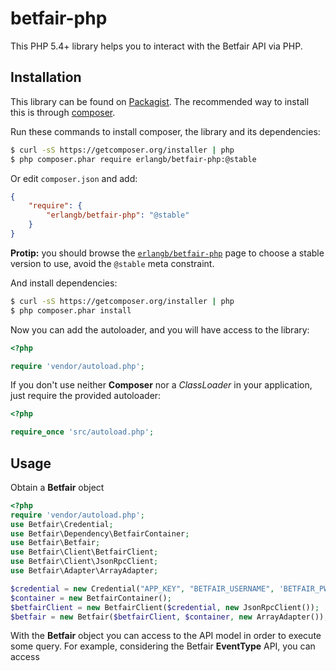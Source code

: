 betfair-php
===========

This PHP 5.4+ library helps you to interact with the Betfair API via PHP.

Installation
------------

This library can be found on [Packagist](https://packagist.org/packages).
The recommended way to install this is through [composer](http://getcomposer.org).

Run these commands to install composer, the library and its dependencies:

```bash
$ curl -sS https://getcomposer.org/installer | php
$ php composer.phar require erlangb/betfair-php:@stable
```

Or edit `composer.json` and add:

```json
{
    "require": {
        "erlangb/betfair-php": "@stable"
    }
}
```

**Protip:** you should browse the
[`erlangb/betfair-php`](https://packagist.org/packages/erlangb/betfair-php)
page to choose a stable version to use, avoid the `@stable` meta constraint.

And install dependencies:

```bash
$ curl -sS https://getcomposer.org/installer | php
$ php composer.phar install
```

Now you can add the autoloader, and you will have access to the library:

```php
<?php

require 'vendor/autoload.php';
```

If you don't use neither **Composer** nor a _ClassLoader_ in your application, just require the provided autoloader:

```php
<?php

require_once 'src/autoload.php';
```

Usage
------------

Obtain a **Betfair** object

```php
<?php
require 'vendor/autoload.php';
use Betfair\Credential;
use Betfair\Dependency\BetfairContainer;
use Betfair\Betfair;
use Betfair\Client\BetfairClient;
use Betfair\Client\JsonRpcClient;
use Betfair\Adapter\ArrayAdapter;

$credential = new Credential("APP_KEY", "BETFAIR_USERNAME", 'BETFAIR_PWD');
$container = new BetfairContainer();
$betfairClient = new BetfairClient($credential, new JsonRpcClient());
$betfair = new Betfair($betfairClient, $container, new ArrayAdapter());
```

With the **Betfair** object you can access to the API model in order to execute some query.
For example, considering the Betfair __EventType__ API, you can access